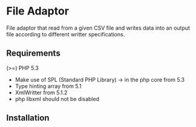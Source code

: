 # File Adaptor

File adaptor that read from a given CSV file and writes data into an output file according to different writter specifications.

## Requirements
(>=) PHP 5.3
- Make use of SPL (Standard PHP Library) -> in the php core from 5.3
- Type hinting array from 5.1
- XmlWritter from 5.1.2
- php libxml should not be disabled

## Installation

